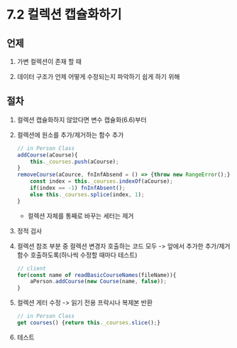 # 7.2 컬렉션 캡슐화하기

## 언제

1. 가변 컬렉션이 존재 할 때

2. 데이터 구조가 언제 어떻게 수정되는지 파악하기 쉽게 하기 위해

## 절차

1. 컬렉션 캡슐화하지 않았다면 변수 캡슐화(6.6)부터

2. 컬렉션에 원소를 추가/제거하는 함수 추가

    ```javascript
    // in Person Class
    addCourse(aCourse){
        this._courses.push(aCourse);
    }
    removeCourse(aCource, fnInfAbsend = () => {throw new RangeError();}){
        const index = this._courses.indexOf(aCourse);
        if(index == -1) fnInfAbsent();
        else this._courses.splice(index, 1);
    }
    ```

    - 컬렉션 자체를 통째로 바꾸는 세터는 제거

3. 정적 검사

4. 컬렉션 참조 부분 중 컬렉션 변경자 호출하는 코드 모두 -> 앞에서 추가한 추가/제거 함수 호출하도록(하나씩 수정할 때마다 테스트)

    ```javascript
    // client
    for(const name of readBasicCourseNames(fileName)){
        aPerson.addCourse(new Course(name, false));
    }
    ```

5. 컬렉션 게터 수정 -> 읽기 전용 프락시나 복제본 반환

    ```javascript
    // in Person Class
    get courses() {return this._courses.slice();}
    ```

6. 테스트
